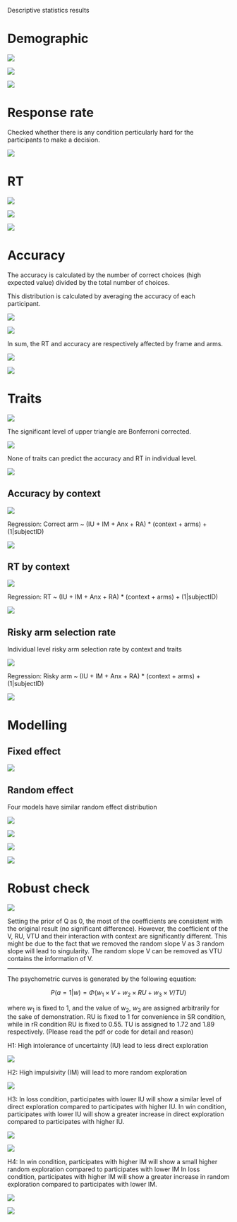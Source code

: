 Descriptive statistics results

# Demographic

![](step2_descriptive_statistics/output/age_hist.png)

![](step2_descriptive_statistics/output/age_gender_rain.png)

![](step2_descriptive_statistics/output/gender_bar.png)

# Response rate

Checked whether there is any condition perticularly hard for the participants to make a decision.

![](step2_descriptive_statistics/output/response_rate_stack.png)

# RT

![](step2_descriptive_statistics/output/RT_dist.png)

![](step2_descriptive_statistics/output/rain_meanRT_context_arms.png)

![](step2_descriptive_statistics/output/rain_meanlnRT_context_arms.png)

# Accuracy

The accuracy is calculated by the number of correct choices (high expected value) divided by the total number of choices.

This distribution is calculated by averaging the accuracy of each participant.

![](step2_descriptive_statistics/output/accuracy_hist.png)

![](step2_descriptive_statistics/output/accuracy_rain.png)

In sum, the RT and accuracy are respectively affected by frame and arms.

![](step2_descriptive_statistics/output/acc_RT_condition.png)

![](step2_descriptive_statistics/output/RT_accuracy.png)

# Traits

![](step2_descriptive_statistics/output/trait_corr.png)

The significant level of upper triangle are Bonferroni corrected.

![](step2_descriptive_statistics/output/traits_pairs_plot.png)

None of traits can predict the accuracy and RT in individual level.

![](step2_descriptive_statistics/output/trait_accuracy_RT_plot.png)

## Accuracy by context

![](step2_descriptive_statistics/output/traits_acc_context.png)

Regression: Correct arm \~ (IU + IM + Anx + RA) \* (context + arms) + (1\|subjectID)

![](step2_descriptive_statistics/output/correct_trait_ffig.png)

## RT by context

![](step2_descriptive_statistics/output/traits_lgRT_context.png)

Regression: RT \~ (IU + IM + Anx + RA) \* (context + arms) + (1\|subjectID)

![](step2_descriptive_statistics/output/lgRT_trait_ffig.png)

## Risky arm selection rate

Individual level risky arm selection rate by context and traits

![](step2_descriptive_statistics/output/traits_risky_context.png)

Regression: Risky arm \~ (IU + IM + Anx + RA) \* (context + arms) + (1\|subjectID)

![](step2_descriptive_statistics/output/risky_glmm_fig.png)

# Modelling

## Fixed effect

![](step3_modelling/output/fixed_effects.png)

## Random effect

Four models have similar random effect distribution

![](step3_modelling/output/IU_random_effects.png)

![](step3_modelling/output/IM_random_effects.png)

![](step3_modelling/output/Anx_random_effects.png)

![](step3_modelling/output/RA_random_effects.png)

# Robust check

![](step4_robust_check/check2_prior_Q_as_0/output/compare_coef.png)

Setting the prior of Q as 0, the most of the coefficients are consistent with the original result (no significant difference). However, the coefficient of the V, RU, VTU and their interaction with context are significantly different. This might be due to the fact that we removed the random slope V as 3 random slope will lead to singularity. The random slope V can be removed as VTU contains the information of V.

------------------------------------------------------------------------

The psychometric curves is generated by the following equation:

$$
P(a=1|w)=\Phi(w_1 \times V+ w_2 \times RU + w_3 \times V/TU)
$$

where $w_1$ is fixed to 1, and the value of $w_2$, $w_3$ are assigned arbitrarily for the sake of demonstration. RU is fixed to 1 for convenience in SR condition, while in rR condition RU is fixed to 0.55. TU is assigned to 1.72 and 1.89 respectively. (Please read the pdf or code for detail and reason)

H1: High intolerance of uncertainty (IU) lead to less direct exploration

![](fig/H1.png)

H2: High impulsivity (IM) will lead to more random exploration

![](fig/H2.png)

H3: In loss condition, participates with lower IU will show a similar level of direct exploration compared to participates with higher IU. In win condition, participates with lower IU will show a greater increase in direct exploration compared to participates with higher IU.

![](fig/H3.png)

![](fig/H3_w2.png)

H4: In win condition, participates with higher IM will show a small higher random exploration compared to participates with lower IM In loss condition, participates with higher IM will show a greater increase in random exploration compared to participates with lower IM.

![](fig/H4.png)

![](fig/H4_w3.png)
